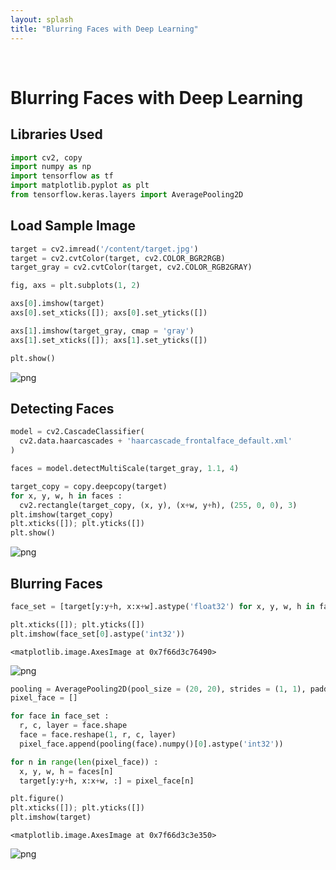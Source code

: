 ```yaml
---
layout: splash
title: "Blurring Faces with Deep Learning"
---
```


<br>

# Blurring Faces with Deep Learning

## Libraries Used


```python
import cv2, copy
import numpy as np
import tensorflow as tf
import matplotlib.pyplot as plt
from tensorflow.keras.layers import AveragePooling2D
```

## Load Sample Image


```python
target = cv2.imread('/content/target.jpg')
target = cv2.cvtColor(target, cv2.COLOR_BGR2RGB)
target_gray = cv2.cvtColor(target, cv2.COLOR_RGB2GRAY)
```


```python
fig, axs = plt.subplots(1, 2)

axs[0].imshow(target)
axs[0].set_xticks([]); axs[0].set_yticks([])

axs[1].imshow(target_gray, cmap = 'gray')
axs[1].set_xticks([]); axs[1].set_yticks([])

plt.show()
```


![png](pixel_files/pixel_5_0.png)


## Detecting Faces


```python
model = cv2.CascadeClassifier(
  cv2.data.haarcascades + 'haarcascade_frontalface_default.xml'
)
```


```python
faces = model.detectMultiScale(target_gray, 1.1, 4)
```


```python
target_copy = copy.deepcopy(target)
for x, y, w, h in faces :
  cv2.rectangle(target_copy, (x, y), (x+w, y+h), (255, 0, 0), 3)
plt.imshow(target_copy)
plt.xticks([]); plt.yticks([])
plt.show()
```


![png](pixel_files/pixel_9_0.png)


## Blurring Faces


```python
face_set = [target[y:y+h, x:x+w].astype('float32') for x, y, w, h in faces]
```


```python
plt.xticks([]); plt.yticks([])
plt.imshow(face_set[0].astype('int32'))
```




    <matplotlib.image.AxesImage at 0x7f66d3c76490>




![png](pixel_files/pixel_12_1.png)



```python
pooling = AveragePooling2D(pool_size = (20, 20), strides = (1, 1), padding = 'same')
pixel_face = []
```


```python
for face in face_set :
  r, c, layer = face.shape
  face = face.reshape(1, r, c, layer)
  pixel_face.append(pooling(face).numpy()[0].astype('int32'))
```


```python
for n in range(len(pixel_face)) :
  x, y, w, h = faces[n]
  target[y:y+h, x:x+w, :] = pixel_face[n]
```


```python
plt.figure()
plt.xticks([]); plt.yticks([])
plt.imshow(target)
```




    <matplotlib.image.AxesImage at 0x7f66d3c3e350>




![png](pixel_files/pixel_16_1.png)

